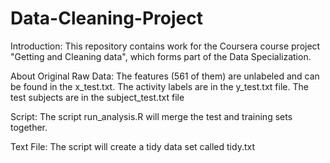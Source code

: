 Data-Cleaning-Project
=====================
Introduction:
This repository contains work for the Coursera course project "Getting and Cleaning data", which forms part of the Data Specialization.

About Original Raw Data:
The features (561 of them) are unlabeled and can be found in the x_test.txt. The activity labels are in the y_test.txt file. The test subjects are in the subject_test.txt file

Script:
The script run_analysis.R will merge the test and training sets together. 

Text File:
The script will create a tidy data set called tidy.txt
